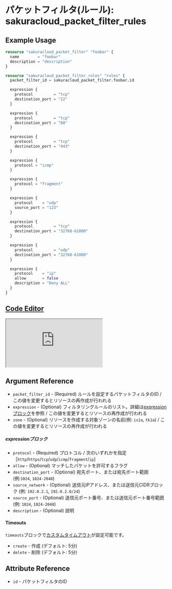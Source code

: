 # パケットフィルタ(ルール): sakuracloud_packet_filter_rules

## Example Usage

```tf
resource "sakuracloud_packet_filter" "foobar" {
  name        = "foobar"
  description = "description"
}

resource "sakuracloud_packet_filter_rules" "rules" {
  packet_filter_id = sakuracloud_packet_filter.foobar.id

  expression {
    protocol         = "tcp"
    destination_port = "22"
  }

  expression {
    protocol         = "tcp"
    destination_port = "80"
  }

  expression {
    protocol         = "tcp"
    destination_port = "443"
  }

  expression {
    protocol = "icmp"
  }

  expression {
    protocol = "fragment"
  }

  expression {
    protocol    = "udp"
    source_port = "123"
  }

  expression {
    protocol         = "tcp"
    destination_port = "32768-61000"
  }

  expression {
    protocol         = "udp"
    destination_port = "32768-61000"
  }

  expression {
    protocol    = "ip"
    allow       = false
    description = "Deny ALL"
  }
}
```

<div class="editor">

<h2><a href="https://zouen-alpha.usacloud.jp/#resource/packet_filter_rules" target="_blank" rel="noopener noreferrer">Code Editor</a></h2>

<iframe src="https://zouen-alpha.usacloud.jp/#resource/packet_filter_rules"></iframe>

</div>

## Argument Reference

* `packet_filter_id` - (Required) ルールを設定するパケットフィルタのID / この値を変更するとリソースの再作成が行われる
* `expression` - (Optional) フィルタリングルールのリスト。詳細は[expressionブロック](#expression)を参照 / この値を変更するとリソースの再作成が行われる
* `zone` - (Optional) リソースを作成する対象ゾーンの名前(例: `is1a`, `tk1a`) / この値を変更するとリソースの再作成が行われる

##### expressionブロック

* `protocol` - (Required) プロトコル / 次のいずれかを指定［`http`/`https`/`tcp`/`udp`/`icmp`/`fragment`/`ip`]
* `allow` - (Optional) マッチしたパケットを許可するフラグ
* `destination_port` - (Optional) 宛先ポート、または宛先ポート範囲 (例:`1024`, `1024-2048`)
* `source_network` - (Optional) 送信元IPアドレス、または送信元CIDRブロック (例: `192.0.2.1`, `192.0.2.0/24`)
* `source_port` - (Optional) 送信元ポート番号、または送信元ポート番号範囲 (例: `1024`, `1024-2048`)
* `description` - (Optional) 説明

#### Timeouts

`timeouts`ブロックで[カスタムタイムアウト](https://www.terraform.io/docs/configuration/resources.html#operation-timeouts)が設定可能です。  

* `create` - 作成 (デフォルト: 5分)
* `delete` - 削除 (デフォルト: 5分)

## Attribute Reference

* `id` - パケットフィルタのID

